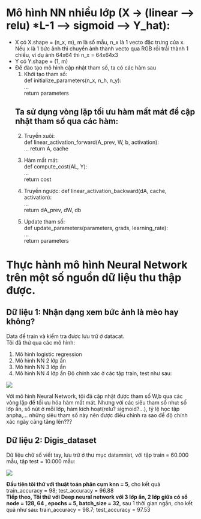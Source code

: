 # Mô hình NN nhiều lớp (X -> (linear --> relu) *L-1 --> sigmoid --> Y_hat):
- X có X.shape = (n_x, m), m là số mẫu, n_x là 1 vecto đặc trưng của x. Nếu x là 1 bức ảnh thì chuyển ảnh thành vecto qua RGB rồi trải thành 1 chiều, ví dụ ảnh 64x64 thì n_x = 64x64x3
- Y có Y.shape = (1, m)
- Để đào tạo mô hình cập nhật tham số, ta có các hàm sau
    1. Khởi tạo tham số:   
        def initialize_parameters(n_x, n_h, n_y):    
        ...   
        return parameters    
    ## Ta sử dụng vòng lặp tối ưu hàm mất mát để cập nhật tham số qua các hàm:
    2. Truyền xuôi:   
        def linear_activation_forward(A_prev, W, b, activation):    
        ...
        return A, cache    

    3. Hàm mất mát:   
        def compute_cost(AL, Y):   
        ...   
        return cost   

    4.  Truyền ngược:
        def linear_activation_backward(dA, cache, activation):    
        ...    
        return dA_prev, dW, db   

    5. Update tham số:   
        def update_parameters(parameters, grads, learning_rate):    
        ...   
        return parameters    
# Thực hành mô hình Neural Network trên một số nguồn dữ liệu thu thập được.

## Dữ liệu 1: Nhận dạng xem bức ảnh là mèo hay không?
Data để train và kiểm tra được lưu trữ ở datacat.   
Tôi đã thử qua các mô hình:
1. Mô hình logistic regression
2. Mô hình NN 2 lớp ẩn
3. Mô hình NN 3 lớp ẩn
4. Mô hình NN 4 lớp ẩn
Độ chính xác ở các tập train, test như sau:
<img src ='https://i.imgur.com/KJxWiqR.png'>

Với mô hình Neural Network, tôi đã cập nhật được tham số W,b qua các vòng lặp để tối ưu hóa hàm mất mát.
Nhưng với các siêu tham số như: số lớp ẩn, số nút ở mỗi lớp, hàm kích hoạt(relu? sigmoid?...), tỷ lệ học tập anpha,... những siêu tham số này nên được điều chỉnh ra sao để độ chính xác ngày cảng tăng lên???

## Dữ liệu 2: Digis_dataset

Dữ liệu chữ số viết tay, lưu trữ ở thư mục datamnist, với tập train = 60.000 mẫu, tập test = 10.000 mẫu:  

<img src ='https://i.imgur.com/zfKnh5I.jpg'>
   
**Đầu tiên tôi thử với thuật toán phân cụm knn = 5**, cho kết quả train_accuracy = 98; test_accuracy = 96.88   
**Tiếp theo, Tôi thử với Deep neural network với 3 lớp ẩn, 2 lớp giữa có số node = 128, 64 , epochs = 5, batch_size = 32**, sau 1 thời gian ngắn, cho kết quả như sau: train_accuracy = 98.7; test_accuracy = 97.53








